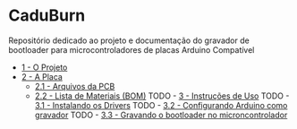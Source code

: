 # CaduBurn
Repositório dedicado ao projeto e documentação do gravador de bootloader para microcontroladores de placas Arduino Compatível
- [1 - O Projeto](https://github.com/cadupalmieri/CaduBurn/tree/master/1%20-%20O%20Projeto)
- [2 - A Placa](https://github.com/cadupalmieri/CaduBurn/tree/master/2%20-%20A%20placa)
  - [2.1 - Arquivos da PCB](https://github.com/cadupalmieri/CaduBurn/tree/master/2%20-%20A%20placa/2.1%20-%20Arquivos%20da%20PCB)
  - [2.2 - Lista de Materiais (BOM)](https://github.com/cadupalmieri/CaduBurn/tree/master/2%20-%20A%20placa/2.2%20%20Lista%20de%20Materiais%20(BOM))
TODO - [3 - Instruções de Uso](https://github.com/cadupalmieri/CaduBurn/tree/master/3%20-%20Instrucoes%20de%20Uso)
 TODO - [3.1 - Instalando os Drivers]()
 TODO - [3.2 - Configurando Arduino como gravador]()
 TODO - [3.3 - Gravando o bootloader no microncontrolador]()
